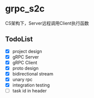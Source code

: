 # grpc_s2c

CS架构下，Server远程调用Client执行函数

## TodoList

- [X] project design
- [X] gRPC Server
- [X] gRPC Client
- [X] proto design
- [X] bidirectional stream
- [X] unary rpc
- [X] integration testing
- [ ] task id in header